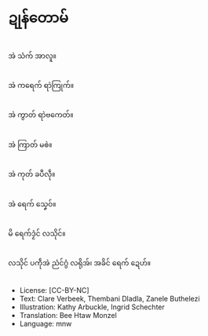 # ဍုန်တောမ်

##
အဲ သံက် အာလူ။

##
အဲ ကရေက် ရာဲကြုက်။

##
အဲ ကွာတ် ရာဲဗကေတ်။

##
အဲ ကြာတ် မၜဲ။

##
အဲ ကုတ် ခပဳလဵု။

##
အဲ ရေက် သၞေဝ်။

##
မိ ရေက်ဒၟံင် လသိုင်။

##
လသိုင် ပကဵုအဲ ညံင်ဂွံ လရိုအ်၊ အခိင် ရေက် ဍေဟ်။

##
* License: [CC-BY-NC]
* Text: Clare Verbeek, Thembani Dladla, Zanele Buthelezi
* Illustration: Kathy Arbuckle, Ingrid Schechter
* Translation: Bee Htaw Monzel
* Language: mnw
